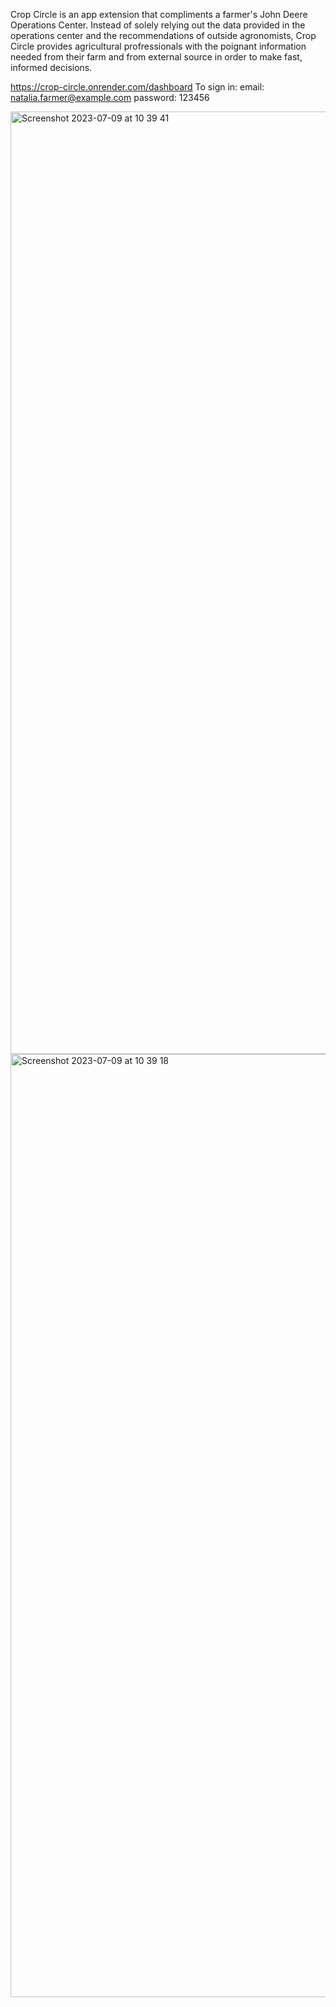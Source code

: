 Crop Circle is an app extension that compliments a farmer's John Deere Operations Center.
Instead of solely relying out the data provided in the operations center and the recommendations of outside agronomists, Crop Circle provides agricultural profressionals with the poignant information needed from their farm and from external source in order to make fast, informed decisions. 

https://crop-circle.onrender.com/dashboard
To sign in:
email: natalia.farmer@example.com
password: 123456

<img width="1508" alt="Screenshot 2023-07-09 at 10 39 41" src="https://github.com/DariBerrie/crop-circle/assets/59029920/90e6fc66-412e-4440-b9b9-a1a852dcee81">
<img width="1509" alt="Screenshot 2023-07-09 at 10 39 18" src="https://github.com/DariBerrie/crop-circle/assets/59029920/aedc8a1f-adb0-41d3-95e1-7b592cdbb427">

